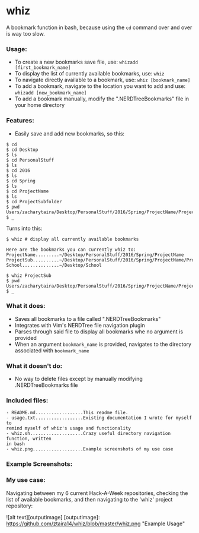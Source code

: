 # whiz
A bookmark function in bash, because using the `cd` command over and over
is way too slow. 

### Usage:
- To create a new bookmarks save file, use: `whizadd [first_bookmark_name]`
- To display the list of currently available bookmarks, use: `whiz`
- To navigate directly available to a bookmark, use: `whiz [bookmark_name]`
- To add a bookmark, navigate to the location you want to add and use:
`whizadd [new_bookmark_name]`
- To add a bookmark manually, modify the ".NERDTreeBookmarks" file in your home
directory

### Features:
- Easily save and add new bookmarks, so this:
```
$ cd
$ cd Desktop
$ ls
$ cd PersonalStuff
$ ls
$ cd 2016
$ ls
$ cd Spring
$ ls
$ cd ProjectName
$ ls
$ cd ProjectSubfolder
$ pwd
Users/zacharytaira/Desktop/PersonalStuff/2016/Spring/ProjectName/ProjectSubfolder
$ _
```

Turns into this:
```
$ whiz # display all currently available bookmarks

Here are the bookmarks you can currently whiz to:
ProjectName.........~/Desktop/PersonalStuff/2016/Spring/ProjectName
ProjectSub..........~/Desktop/PersonalStuff/2016/Spring/ProjectName/ProjectSubfolder
School..............~/Desktop/School

$ whiz ProjectSub
$ pwd
Users/zacharytaira/Desktop/PersonalStuff/2016/Spring/ProjectName/ProjectSubfolder
$ _
```

### What it does:
- Saves all bookmarks to a file called ".NERDTreeBookmarks"
- Integrates with Vim's NERDTree file navigation plugin
- Parses through said file to display all bookmarks whe no argument is provided
- When an argument `bookmark_name` is provided, navigates to the directory  
associated with `bookmark_name`

### What it doesn't do:
- No way to delete files except by manually modifying .NERDTreeBookmarks file

### Included files:
```
- README.md..................This readme file.
- usage.txt..................Existing documentation I wrote for myself to
remind myself of whiz's usage and functionality
- whiz.sh....................Crazy useful directory navigation function, written  
in bash
- whiz.png...................Example screenshots of my use case
```

### Example Screenshots:
### My use case:
Navigating between my 6 current Hack-A-Week repositories, checking the list
of available bookmarks, and then navigating to the 'whiz' project repository:

![alt text][outputimage]
[outputimage]: https://github.com/ztaira14/whiz/blob/master/whiz.png "Example Usage"
